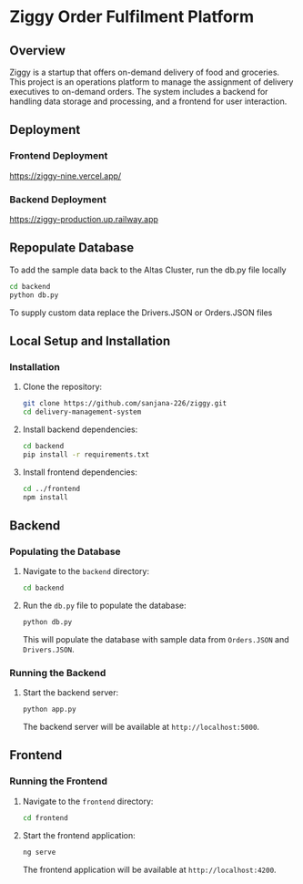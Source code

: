 # Ziggy Order Fulfilment Platform

## Overview

Ziggy is a startup that offers on-demand delivery of food and groceries. This project is an operations platform to manage the assignment of delivery executives to on-demand orders. The system includes a backend for handling data storage and processing, and a frontend for user interaction.

## Deployment

### Frontend Deployment

<https://ziggy-nine.vercel.app/>

### Backend Deployment

<https://ziggy-production.up.railway.app>

## Repopulate Database

To add the sample data back to the Altas Cluster, run the db.py file locally

```bash
cd backend
python db.py
```

To supply custom data replace the Drivers.JSON or Orders.JSON files

## Local Setup and Installation

### Installation

1. Clone the repository:

    ```bash
    git clone https://github.com/sanjana-226/ziggy.git
    cd delivery-management-system
    ```

2. Install backend dependencies:

    ```bash
    cd backend
    pip install -r requirements.txt
    ```

3. Install frontend dependencies:

    ```bash
    cd ../frontend
    npm install
    ```

## Backend

### Populating the Database

1. Navigate to the `backend` directory:

    ```bash
    cd backend
    ```

2. Run the `db.py` file to populate the database:

    ```bash
    python db.py
    ```

    This will populate the database with sample data from `Orders.JSON` and `Drivers.JSON`.

### Running the Backend

1. Start the backend server:

    ```bash
    python app.py
    ```

    The backend server will be available at `http://localhost:5000`.

## Frontend

### Running the Frontend

1. Navigate to the `frontend` directory:

    ```bash
    cd frontend
    ```

2. Start the frontend application:

    ```bash
    ng serve
    ```

    The frontend application will be available at `http://localhost:4200`.
